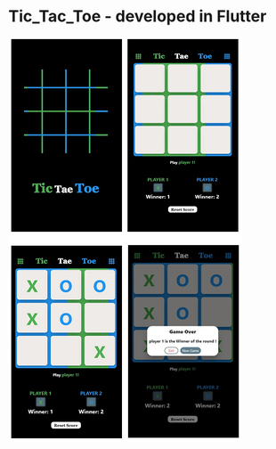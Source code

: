 # Tic_Tac_Toe - developed in Flutter

![alt text](https://github.com/weskleydev/tic_tac_toe/blob/main/screenshots/screenshot.png)
